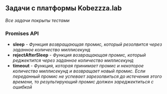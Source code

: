 ## Задачи с платформы Kobezzza.lab

<i>Все задачи покрыты тестами</i>

### Promises API

- <b>sleep</b> - <i>Функция возвращающая промис, который резолвится через заданное количество миллисекунд</i>
- <b>rejectAfterSleep</b> - <i>Функция возвращающая промис, который реджектится через заданное количество миллисекунд</i>
- <b>timeout</b> - <i>Функция, которая принимает промис и некоторое количество миллисекунд и возвращает новый промис. Если переданный промис не успевает зарезолвиться до истечения этого времени, то результирующий промис должен зареджектиться с ошибкой</i>